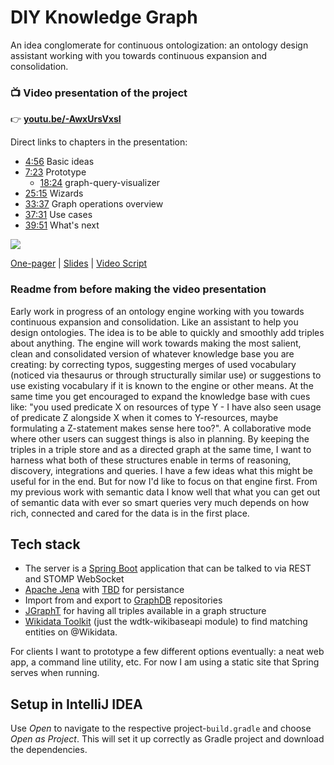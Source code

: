 # DIY Knowledge Graph
An idea conglomerate for continuous ontologization: an ontology design assistant working with you towards continuous expansion and consolidation.

### 📺 Video presentation of the project
👉 **[youtu.be/-AwxUrsVxsI](https://youtu.be/-AwxUrsVxsI)**

Direct links to chapters in the presentation:
- [4:56](https://youtu.be/-AwxUrsVxsI?t=296) Basic ideas
- [7:23](https://youtu.be/-AwxUrsVxsI?t=443) Prototype
  - [18:24](https://youtu.be/-AwxUrsVxsI?t=1104) graph-query-visualizer
- [25:15](https://youtu.be/-AwxUrsVxsI?t=1515) Wizards
- [33:37](https://youtu.be/-AwxUrsVxsI?t=2017) Graph operations overview
- [37:31](https://youtu.be/-AwxUrsVxsI?t=2251) Use cases
- [39:51](https://youtu.be/-AwxUrsVxsI?t=2391) What's next

<a href="https://youtu.be/-AwxUrsVxsI"><img src="https://user-images.githubusercontent.com/5141792/142049173-06e2213a-634f-4935-8418-6273ad8534d8.png"></a>
 
[One-pager](https://docs.google.com/document/d/1oFeoyaKU1pk_UaqobcYeuxGRNrhjDrPll8R-_co4xR8/edit?usp=sharing) | [Slides](https://docs.google.com/presentation/d/1-2TvOkOQuzK_5s9oh00t7KaHmwk38R_YrgscAnXNpqA/edit?usp=sharing) | [Video Script](https://docs.google.com/document/d/1rC8gi-aBkMEKHY9_RfVWvlpltHNxyaVO3MhI8JdPZ-I/edit?usp=sharing) 
 
### Readme from before making the video presentation
 
Early work in progress of an ontology engine working with you towards continuous expansion and consolidation. Like an assistant to help you design ontologies. The idea is to be able to quickly and smoothly add triples about anything. The engine will work towards making the most salient, clean and consolidated version of whatever knowledge base you are creating: by correcting typos, suggesting merges of used vocabulary (noticed via thesaurus or through structurally similar use) or suggestions to use existing vocabulary if it is known to the engine or other means. At the same time you get encouraged to expand the knowledge base with cues like: "you used predicate X on resources of type Y - I have also seen usage of predicate Z alongside X when it comes to Y-resources, maybe formulating a Z-statement makes sense here too?". A collaborative mode where other users can suggest things is also in planning. By keeping the triples in a triple store and as a directed graph at the same time, I want to harness what both of these structures enable in terms of reasoning, discovery, integrations and queries. I have a few ideas what this might be useful for in the end. But for now I'd like to focus on that engine first. From my previous work with semantic data I know well that what you can get out of semantic data with ever so smart queries very much depends on how rich, connected and cared for the data is in the first place.

## Tech stack

- The server is a [Spring Boot](https://spring.io/projects/spring-boot) application that can be talked to via REST and STOMP WebSocket
- [Apache Jena](https://jena.apache.org/) with [TBD](https://jena.apache.org/documentation/tdb/) for persistance
- Import from and export to [GraphDB](https://graphdb.ontotext.com/) repositories
- [JGraphT](https://jgrapht.org/) for having all triples available in a graph structure
- [Wikidata Toolkit](https://github.com/Wikidata/Wikidata-Toolkit) (just the wdtk-wikibaseapi module) to find matching entities on @Wikidata.

For clients I want to prototype a few different options eventually: a neat web app, a command line utility, etc. For now I am using a static site that Spring serves when running.

## Setup in IntelliJ IDEA

Use *Open* to navigate to the respective project-`build.gradle` and choose *Open as Project*. This will set it up correctly as Gradle project and download the dependencies.
